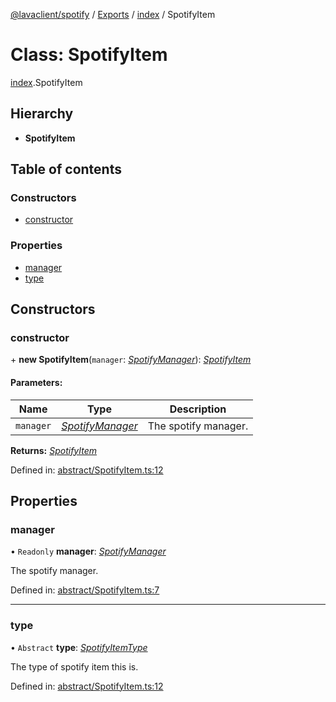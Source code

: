 [@lavaclient/spotify](../README.md) / [Exports](../modules.md) / [index](../modules/index.md) / SpotifyItem

# Class: SpotifyItem

[index](../modules/index.md).SpotifyItem

## Hierarchy

* **SpotifyItem**

## Table of contents

### Constructors

- [constructor](index.spotifyitem.md#constructor)

### Properties

- [manager](index.spotifyitem.md#manager)
- [type](index.spotifyitem.md#type)

## Constructors

### constructor

\+ **new SpotifyItem**(`manager`: [*SpotifyManager*](spotifymanager.spotifymanager-1.md)): [*SpotifyItem*](abstract/spotifyitem.spotifyitem.md)

#### Parameters:

Name | Type | Description |
------ | ------ | ------ |
`manager` | [*SpotifyManager*](spotifymanager.spotifymanager-1.md) | The spotify manager.    |

**Returns:** [*SpotifyItem*](abstract/spotifyitem.spotifyitem.md)

Defined in: [abstract/SpotifyItem.ts:12](https://github.com/Lavaclient/plugins/blob/09b0c37/packages/spotify/src/abstract/SpotifyItem.ts#L12)

## Properties

### manager

• `Readonly` **manager**: [*SpotifyManager*](spotifymanager.spotifymanager-1.md)

The spotify manager.

Defined in: [abstract/SpotifyItem.ts:7](https://github.com/Lavaclient/plugins/blob/09b0c37/packages/spotify/src/abstract/SpotifyItem.ts#L7)

___

### type

• `Abstract` **type**: [*SpotifyItemType*](../modules/abstract_spotifyitem.md#spotifyitemtype)

The type of spotify item this is.

Defined in: [abstract/SpotifyItem.ts:12](https://github.com/Lavaclient/plugins/blob/09b0c37/packages/spotify/src/abstract/SpotifyItem.ts#L12)
